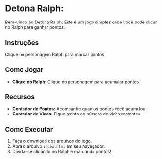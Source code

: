 # Detona Ralph:

Bem-vindo ao Detona Ralph: Este é um jogo simples  onde você pode clicar no Ralph para ganhar pontos.

## Instruções

 Clique no personagem Ralph para marcar pontos.

## Como Jogar

- **Clique no Ralph:** Clique no personagem para acumular pontos.

## Recursos

- **Contador de Pontos:** Acompanhe quantos pontos você acumulou.
- **Contador de Vidas:** Fique atento ao número de vidas restantes.

## Como Executar

1. Faça o download dos arquivos do jogo.
2. Abra o arquivo `index.html` em seu navegador.
3. Divirta-se clicando no Ralph e marcando pontos!
